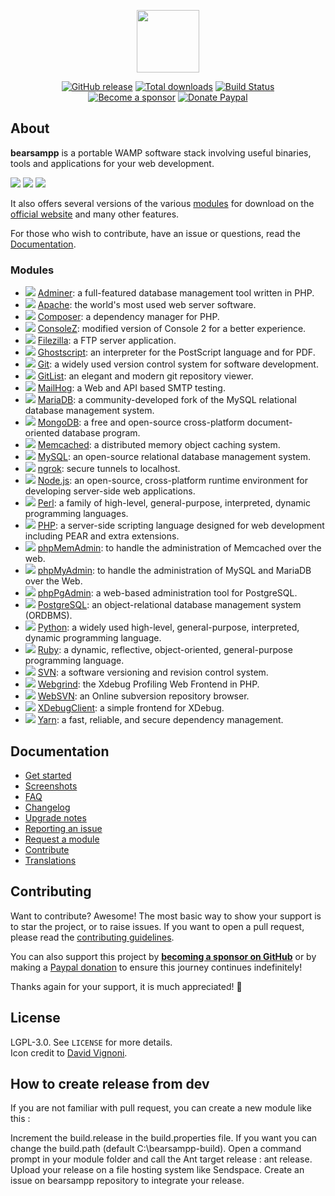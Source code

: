 <p align="center"><a href="https://github.com/bearsampp" target="_blank"><img width="100" src="https://bearsampp.github.io/img/panda-logo.png"></a></p>

<p align="center">
  <a href="https://github.com/bearsampp/release/latest"><img src="https://img.shields.io/github/release/bearsampp/bearsampp.svg?style=flat-square" alt="GitHub release"></a>
  <a href="https://github.com/bearsampp/releases"><img src="https://img.shields.io/github/downloads/bearsampp/bearsampp/total.svg?style=flat-square" alt="Total downloads"></a>
  <a href="https://github.com/bearsampp/bearsampp/actions?workflow=build"><img src="https://img.shields.io/github/workflow/status/bearsampp/bearsampp/build?label=build&logo=github&style=flat-square" alt="Build Status"></a>
  <br /><a href="https://github.com/sponsors/N6REJ"><img src="https://img.shields.io/badge/sponsor-N6REJ-181717.svg?logo=github&style=flat-square" alt="Become a sponsor"></a>
  <a href="https://www.paypal.me/BearLeeAble"><img src="https://img.shields.io/badge/donate-paypal-00457c.svg?logo=paypal&style=flat-square" alt="Donate Paypal"></a>
</p>

## About

**bearsampp** is a portable WAMP software stack involving useful binaries, tools and applications for your web development.

![](https://bearsampp.github.io/img/screenshots/menu1.png)  ![](https://bearsampp.github.io/img/screenshots/menu2.png)  ![](https://bearsampp.github.io/img/screenshots/menu-tools2.png)

It also offers several versions of the various [modules](https://github.com/bearsampp/modules) for download on the
[official website](https://bearsampp.github.io) and many other features.<br />

For those who wish to contribute, have an issue or questions, read the [Documentation](https://bearsampp.github.io/doc).

### Modules

* ![](https://bearsampp.github.io/img/modules/type-app.png) [Adminer](https://github.com/bearsampp/modules/adminer): a full-featured database management tool written in PHP.
* ![](https://bearsampp.github.io/img/modules/type-bin.png) [Apache](https://github.com/bearsampp/modules/apache): the world's most used web server software.
* ![](https://bearsampp.github.io/img/modules/type-tool.png) [Composer](https://github.com/bearsampp/modules/composer): a dependency manager for PHP.
* ![](https://bearsampp.github.io/img/modules/type-tool.png) [ConsoleZ](https://github.com/bearsampp/modules/consolez): modified version of Console 2 for a better experience.
* ![](https://bearsampp.github.io/img/modules/type-bin.png) [Filezilla](https://github.com/bearsampp/modules/filezilla): a FTP server application.
* ![](https://bearsampp.github.io/img/modules/type-tool.png) [Ghostscript](https://github.com/bearsampp/modules/ghostscript): an interpreter for the PostScript language and for PDF.
* ![](https://bearsampp.github.io/img/modules/type-tool.png) [Git](https://github.com/bearsampp/modules/git): a widely used version control system for software development.
* ![](https://bearsampp.github.io/img/modules/type-app.png) [GitList](https://github.com/bearsampp/modules/gitlist): an elegant and modern git repository viewer.
* ![](https://bearsampp.github.io/img/modules/type-bin.png) [MailHog](https://github.com/bearsampp/modules/mailhog): a Web and API based SMTP testing.
* ![](https://bearsampp.github.io/img/modules/type-bin.png) [MariaDB](https://github.com/bearsampp/modules/mariadb): a community-developed fork of the MySQL relational database management system.
* ![](https://bearsampp.github.io/img/modules/type-bin.png) [MongoDB](https://github.com/bearsampp/modules/mongodb): a free and open-source cross-platform document-oriented database program.
* ![](https://bearsampp.github.io/img/modules/type-bin.png) [Memcached](https://github.com/bearsampp/modules/memcached): a distributed memory object caching system.
* ![](https://bearsampp.github.io/img/modules/type-bin.png) [MySQL](https://github.com/bearsampp/modules/mysql): an open-source relational database management system.
* ![](https://bearsampp.github.io/img/modules/type-tool.png) [ngrok](https://github.com/bearsampp/modules/ngrok): secure tunnels to localhost.
* ![](https://bearsampp.github.io/img/modules/type-bin.png) [Node.js](https://github.com/bearsampp/modules/nodejs): an open-source, cross-platform runtime environment for developing server-side web applications.
* ![](https://bearsampp.github.io/img/modules/type-tool.png) [Perl](https://github.com/bearsampp/modules/perl): a family of high-level, general-purpose, interpreted, dynamic programming languages.
* ![](https://bearsampp.github.io/img/modules/type-bin.png) [PHP](https://github.com/bearsampp/modules/php): a server-side scripting language designed for web development including PEAR and extra extensions.
* ![](https://bearsampp.github.io/img/modules/type-app.png) [phpMemAdmin](https://github.com/bearsampp/modules/phpmemadmin): to handle the administration of Memcached over the web.
* ![](https://bearsampp.github.io/img/modules/type-app.png) [phpMyAdmin](https://github.com/bearsampp/modules/phpmyadmin): to handle the administration of MySQL and MariaDB over the Web.
* ![](https://bearsampp.github.io/img/modules/type-app.png) [phpPgAdmin](https://github.com/bearsampp/modules/phppgadmin): a web-based administration tool for PostgreSQL.
* ![](https://bearsampp.github.io/img/modules/type-bin.png) [PostgreSQL](https://github.com/bearsampp/modules/postgresql): an object-relational database management system (ORDBMS).
* ![](https://bearsampp.github.io/img/modules/type-tool.png) [Python](https://github.com/bearsampp/modules/python): a widely used high-level, general-purpose, interpreted, dynamic programming language.
* ![](https://bearsampp.github.io/img/modules/type-tool.png) [Ruby](https://github.com/bearsampp/modules/ruby): a dynamic, reflective, object-oriented, general-purpose programming language.
* ![](https://bearsampp.github.io/img/modules/type-bin.png) [SVN](https://github.com/bearsampp/modules/svn): a software versioning and revision control system.
* ![](https://bearsampp.github.io/img/modules/type-app.png) [Webgrind](https://github.com/bearsampp/modules/webgrind): the Xdebug Profiling Web Frontend in PHP.
* ![](https://bearsampp.github.io/img/modules/type-app.png) [WebSVN](https://github.com/bearsampp/modules/websvn): an Online subversion repository browser.
* ![](https://bearsampp.github.io/img/modules/type-tool.png) [XDebugClient](https://github.com/bearsampp/modules/xdc): a simple frontend for XDebug.
* ![](https://bearsampp.github.io/img/modules/type-tool.png) [Yarn](https://github.com/bearsampp/modules/yarn): a fast, reliable, and secure dependency management.

## Documentation

* [Get started](https://bearsampp.github.io/doc/get-started)
* [Screenshots](https://bearsampp.github.io/doc/screenshots)
* [FAQ](https://bearsampp.github.io/doc/faq)
* [Changelog](https://bearsampp.github.io/doc/changelog)
* [Upgrade notes](https://bearsampp.github.io/doc/upgrade-notes)
* [Reporting an issue](https://bearsampp.github.io/doc/reporting-issue)
* [Request a module](https://bearsampp.github.io/doc/request-module)
* [Contribute](https://bearsampp.github.io/doc/contribute)
* [Translations](https://bearsampp.github.io/doc/translations)

## Contributing

Want to contribute? Awesome! The most basic way to show your support is to star the project, or to raise issues. If
you want to open a pull request, please read the [contributing guidelines](.github/CONTRIBUTING.md).

You can also support this project by [**becoming a sponsor on GitHub**](https://github.com/sponsors/crazy-max) or by
making a [Paypal donation](https://www.paypal.me/crazyws) to ensure this journey continues indefinitely!

Thanks again for your support, it is much appreciated! :pray:

## License

LGPL-3.0. See `LICENSE` for more details.<br />
Icon credit to [David Vignoni](http://www.icon-king.com/).

## How to create release from dev
If you are not familiar with pull request, you can create a new module like this :

Increment the build.release in the build.properties file.
If you want you can change the build.path (default C:\bearsampp-build).
Open a command prompt in your module folder and call the Ant target release : ant release.
Upload your release on a file hosting system like Sendspace.
Create an issue on bearsampp repository to integrate your release.
